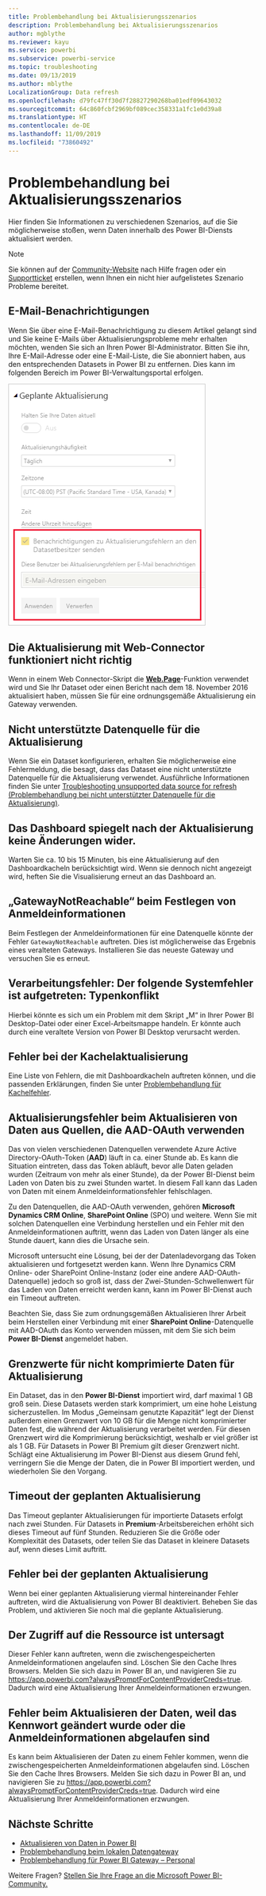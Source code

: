 ```yaml
---
title: Problembehandlung bei Aktualisierungsszenarios
description: Problembehandlung bei Aktualisierungsszenarios
author: mgblythe
ms.reviewer: kayu
ms.service: powerbi
ms.subservice: powerbi-service
ms.topic: troubleshooting
ms.date: 09/13/2019
ms.author: mblythe
LocalizationGroup: Data refresh
ms.openlocfilehash: d79fc47ff30d7f28827290268ba01edf09643032
ms.sourcegitcommit: 64c860fcbf2969bf089cec358331a1fc1e0d39a8
ms.translationtype: HT
ms.contentlocale: de-DE
ms.lasthandoff: 11/09/2019
ms.locfileid: "73860492"
---
```

# <a name="troubleshooting-refresh-scenarios"></a>Problembehandlung bei Aktualisierungsszenarios

Hier finden Sie Informationen zu verschiedenen Szenarios, auf die Sie möglicherweise stoßen, wenn Daten innerhalb des Power BI-Diensts aktualisiert werden.

> [!NOTE]
> Sie können auf der [Community-Website](https://community.powerbi.com/) nach Hilfe fragen oder ein [Supportticket](https://powerbi.microsoft.com/support/) erstellen, wenn Ihnen ein nicht hier aufgelistetes Szenario Probleme bereitet.
>
>

## <a name="email-notifications"></a>E-Mail-Benachrichtigungen

Wenn Sie über eine E-Mail-Benachrichtigung zu diesem Artikel gelangt sind und Sie keine E-Mails über Aktualisierungsprobleme mehr erhalten möchten, wenden Sie sich an Ihren Power BI-Administrator. Bitten Sie ihn, Ihre E-Mail-Adresse oder eine E-Mail-Liste, die Sie abonniert haben, aus den entsprechenden Datasets in Power BI zu entfernen. Dies kann im folgenden Bereich im Power BI-Verwaltungsportal erfolgen.

![E-Mail für Aktualisierungsbenachrichtigungen](media/refresh-troubleshooting-refresh-scenarios/refresh-email.png)

## <a name="refresh-using-web-connector-doesnt-work-properly"></a>Die Aktualisierung mit Web-Connector funktioniert nicht richtig

Wenn in einem Web Connector-Skript die [**Web.Page**](https://msdn.microsoft.com/library/mt260924.aspx)-Funktion verwendet wird und Sie Ihr Dataset oder einen Bericht nach dem 18. November 2016 aktualisiert haben, müssen Sie für eine ordnungsgemäße Aktualisierung ein Gateway verwenden.

## <a name="unsupported-data-source-for-refresh"></a>Nicht unterstützte Datenquelle für die Aktualisierung

Wenn Sie ein Dataset konfigurieren, erhalten Sie möglicherweise eine Fehlermeldung, die besagt, dass das Dataset eine nicht unterstützte Datenquelle für die Aktualisierung verwendet. Ausführliche Informationen finden Sie unter [Troubleshooting unsupported data source for refresh (Problembehandlung bei nicht unterstützter Datenquelle für die Aktualisierung)](service-admin-troubleshoot-unsupported-data-source-for-refresh.md).

## <a name="dashboard-doesnt-reflect-changes-after-refresh"></a>Das Dashboard spiegelt nach der Aktualisierung keine Änderungen wider.

Warten Sie ca. 10 bis 15 Minuten, bis eine Aktualisierung auf den Dashboardkacheln berücksichtigt wird. Wenn sie dennoch nicht angezeigt wird, heften Sie die Visualisierung erneut an das Dashboard an.

## <a name="gatewaynotreachable-when-setting-credentials"></a>„GatewayNotReachable“ beim Festlegen von Anmeldeinformationen

Beim Festlegen der Anmeldeinformationen für eine Datenquelle könnte der Fehler `GatewayNotReachable` auftreten. Dies ist möglicherweise das Ergebnis eines veralteten Gateways. Installieren Sie das neueste Gateway und versuchen Sie es erneut.

## <a name="processing-error-the-following-system-error-occurred-type-mismatch"></a>Verarbeitungsfehler: Der folgende Systemfehler ist aufgetreten: Typenkonflikt

Hierbei könnte es sich um ein Problem mit dem Skript „M“ in Ihrer Power BI Desktop-Datei oder einer Excel-Arbeitsmappe handeln. Er könnte auch durch eine veraltete Version von Power BI Desktop verursacht werden.

## <a name="tile-refresh-errors"></a>Fehler bei der Kachelaktualisierung

Eine Liste von Fehlern, die mit Dashboardkacheln auftreten können, und die passenden Erklärungen, finden Sie unter [Problembehandlung für Kachelfehler](refresh-troubleshooting-tile-errors.md).

## <a name="refresh-fails-when-updating-data-from-sources-that-use-aad-oauth"></a>Aktualisierungsfehler beim Aktualisieren von Daten aus Quellen, die AAD-OAuth verwenden

Das von vielen verschiedenen Datenquellen verwendete Azure Active Directory-OAuth-Token (**AAD**) läuft in ca. einer Stunde ab. Es kann die Situation eintreten, dass das Token abläuft, bevor alle Daten geladen wurden (Zeitraum von mehr als einer Stunde), da der Power BI-Dienst beim Laden von Daten bis zu zwei Stunden wartet. In diesem Fall kann das Laden von Daten mit einem Anmeldeinformationsfehler fehlschlagen.

Zu den Datenquellen, die AAD-OAuth verwenden, gehören **Microsoft Dynamics CRM Online**, **SharePoint Online** (SPO) und weitere. Wenn Sie mit solchen Datenquellen eine Verbindung herstellen und ein Fehler mit den Anmeldeinformationen auftritt, wenn das Laden von Daten länger als eine Stunde dauert, kann dies die Ursache sein.

Microsoft untersucht eine Lösung, bei der der Datenladevorgang das Token aktualisieren und fortgesetzt werden kann. Wenn Ihre Dynamics CRM Online- oder SharePoint Online-Instanz (oder eine andere AAD-OAuth-Datenquelle) jedoch so groß ist, dass der Zwei-Stunden-Schwellenwert für das Laden von Daten erreicht werden kann, kann im Power BI-Dienst auch ein Timeout auftreten.

Beachten Sie, dass Sie zum ordnungsgemäßen Aktualisieren Ihrer Arbeit beim Herstellen einer Verbindung mit einer **SharePoint Online**-Datenquelle mit AAD-OAuth das Konto verwenden müssen, mit dem Sie sich beim **Power BI-Dienst** angemeldet haben.

## <a name="uncompressed-data-limits-for-refresh"></a>Grenzwerte für nicht komprimierte Daten für Aktualisierung

Ein Dataset, das in den **Power BI-Dienst** importiert wird, darf maximal 1 GB groß sein. Diese Datasets werden stark komprimiert, um eine hohe Leistung sicherzustellen. Im Modus „Gemeinsam genutzte Kapazität“ legt der Dienst außerdem einen Grenzwert von 10 GB für die Menge nicht komprimierter Daten fest, die während der Aktualisierung verarbeitet werden. Für diesen Grenzwert wird die Komprimierung berücksichtigt, weshalb er viel größer ist als 1 GB. Für Datasets in Power BI Premium gilt dieser Grenzwert nicht. Schlägt eine Aktualisierung im Power BI-Dienst aus diesem Grund fehl, verringern Sie die Menge der Daten, die in Power BI importiert werden, und wiederholen Sie den Vorgang.

## <a name="scheduled-refresh-timeout"></a>Timeout der geplanten Aktualisierung

Das Timeout geplanter Aktualisierungen für importierte Datasets erfolgt nach zwei Stunden. Für Datasets in **Premium**-Arbeitsbereichen erhöht sich dieses Timeout auf fünf Stunden. Reduzieren Sie die Größe oder Komplexität des Datasets, oder teilen Sie das Dataset in kleinere Datasets auf, wenn dieses Limit auftritt.

## <a name="scheduled-refresh-failures"></a>Fehler bei der geplanten Aktualisierung

Wenn bei einer geplanten Aktualisierung viermal hintereinander Fehler auftreten, wird die Aktualisierung von Power BI deaktiviert. Beheben Sie das Problem, und aktivieren Sie noch mal die geplante Aktualisierung.

## <a name="access-to-the-resource-is-forbidden"></a>Der Zugriff auf die Ressource ist untersagt  

Dieser Fehler kann auftreten, wenn die zwischengespeicherten Anmeldeinformationen angelaufen sind. Löschen Sie den Cache Ihres Browsers. Melden Sie sich dazu in Power BI an, und navigieren Sie zu https://app.powerbi.com?alwaysPromptForContentProviderCreds=true. Dadurch wird eine Aktualisierung Ihrer Anmeldeinformationen erzwungen.

## <a name="data-refresh-failure-because-of-password-change-or-expired-credentials"></a>Fehler beim Aktualisieren der Daten, weil das Kennwort geändert wurde oder die Anmeldeinformationen abgelaufen sind

Es kann beim Aktualisieren der Daten zu einem Fehler kommen, wenn die zwischengespeicherten Anmeldeinformationen abgelaufen sind. Löschen Sie den Cache Ihres Browsers. Melden Sie sich dazu in Power BI an, und navigieren Sie zu https://app.powerbi.com?alwaysPromptForContentProviderCreds=true. Dadurch wird eine Aktualisierung Ihrer Anmeldeinformationen erzwungen.

## <a name="next-steps"></a>Nächste Schritte

- [Aktualisieren von Daten in Power BI](refresh-data.md)  
- [Problembehandlung beim lokalen Datengateway](service-gateway-onprem-tshoot.md)  
- [Problembehandlung für Power BI Gateway – Personal](service-admin-troubleshooting-power-bi-personal-gateway.md)  

Weitere Fragen? [Stellen Sie Ihre Frage an die Microsoft Power BI-Community.](https://community.powerbi.com/)

